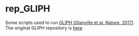 # rep_GLIPH
Some scripts used to run [GLIPH (Glanville et al. Nature, 2017)](https://www.ncbi.nlm.nih.gov/pmc/articles/PMC5794212/) \
The original GLIPH repository is [here](https://github.com/immunoengineer/gliph)
